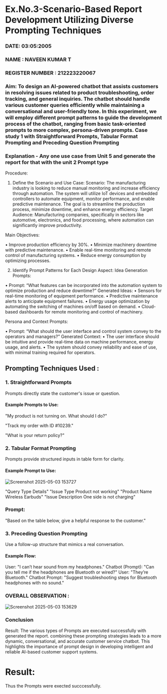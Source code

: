 # Ex.No.3-Scenario-Based Report Development Utilizing Diverse Prompting Techniques

### DATE: 03:05:2005     
### NAME : NAVEEN KUMAR T
### REGISTER NUMBER : 212223220067
### Aim: To design an AI-powered chatbot that assists customers in resolving issues related to product troubleshooting, order tracking, and general inquiries. The chatbot should handle various customer queries efficiently while maintaining a conversational and user-friendly tone. In this experiment, we will employ different prompt patterns to guide the development process of the chatbot, ranging from basic task-oriented prompts to more complex, persona-driven prompts. Case study 1 with Straightforward Prompts, Tabular Format Prompting and Preceding Question Prompting  

### Explanation - Any one use case from Unit 5 and generate the report for that with the unit 2 Prompt type
Procedure:
1.	Define the Scenario and Use Case:
Scenario:
The manufacturing industry is looking to reduce manual monitoring and increase efficiency through automation. The system will utilize IoT devices and embedded controllers to automate equipment, monitor performance, and enable predictive maintenance. The goal is to streamline the production process, minimize downtime, and enhance energy efficiency.
Target Audience:
Manufacturing companies, specifically in sectors like automotive, electronics, and food processing, where automation can significantly improve productivity.


Main Objectives:

•	Improve production efficiency by 30%.
•	Minimize machinery downtime with predictive maintenance.
•	Enable real-time monitoring and remote control of manufacturing systems.
•	Reduce energy consumption by optimizing processes.
 
2.	Identify Prompt Patterns for Each Design Aspect:
Idea Generation Prompts:

•	Prompt: “What features can be incorporated into the automation system to optimize production and reduce downtime?” Generated Ideas:
•	Sensors for real-time monitoring of equipment performance.
•	Predictive maintenance alerts to anticipate equipment failures.
•	Energy usage optimization by automating the switching of machines on/off based on demand.
•	Cloud-based dashboards for remote monitoring and control of machinery.

Persona and Context Prompts:

•	Prompt: “What should the user interface and control system convey to the operators and managers?” Generated Context:
•	The user interface should be intuitive and provide real-time data on machine performance, energy usage, and alerts.
•	The system should convey reliability and ease of use, with minimal training required for operators.

## Prompting Techniques Used :

### 1. Straightforward Prompts
Prompts directly state the customer's issue or question.

#### Example Prompts to Use:

"My product is not turning on. What should I do?"

"Track my order with ID #10239."

"What is your return policy?"

### 2. Tabular Format Prompting
Prompts provide structured inputs in table form for clarity.

#### Example Prompt to Use:
![Screenshot 2025-05-03 153727](https://github.com/user-attachments/assets/44f4cbbc-3eb3-4982-b831-f4c1bf8a8680)

"Query Type	Details"
"Issue Type	Product not working"
"Product Name	Wireless Earbuds"
"Issue Description	One side is not charging"

### Prompt:
"Based on the table below, give a helpful response to the customer."

### 3. Preceding Question Prompting
Use a follow-up structure that mimics a real conversation.

#### Example Flow:

User: "I can’t hear sound from my headphones."
Chatbot (Prompt): "Can you tell me if the headphones are Bluetooth or wired?"
User: "They’re Bluetooth."
Chatbot Prompt: "Suggest troubleshooting steps for Bluetooth headphones with no sound."

### OVERALL OBSERVATION  :
![Screenshot 2025-05-03 153629](https://github.com/user-attachments/assets/935d8a8b-75d4-414b-93c0-5d6b7378d879)

### Conclusion
Result: The various types of Prompts are executed successfully with generated the report. combining these prompting strategies leads to a more dynamic, conversational, and accurate customer service chatbot. This highlights the importance of prompt design in developing intelligent and reliable AI-based customer support systems.

# Result: 
Thus the Prompts were exected succcessfully.

